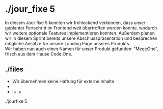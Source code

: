 <style>a {text-decoration: none;}</style>
# ./jour_fixe 5

In diesem Jour fixe 5 konnten wir frohlockend verkünden, dass unser geplanter Fortschritt im Frontend weit übertroffen werden konnte,
wodurch wir weitere optionale Features implementieren konnten. Außerdem planen wir in diesem Sprint bereits unsere Abschlusspräsentation und
besprechen mögliche Ansätze für unsere Landing Page unseres Produkts.  
Wir haben nun auch einen Namen für unser Produkt gefunden: "Meet:One", frisch aus dem Hause Code:One.

## ./files 
* Wir übernehmen keine Haftung für externe Inhalte
* 
* ls -a  

[./jourfixe 5](../../assets/documents/jf5_codeone.pdf)  